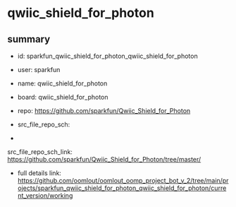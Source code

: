 # qwiic_shield_for_photon
 
## summary 
* id: sparkfun_qwiic_shield_for_photon_qwiic_shield_for_photon
* user: sparkfun
* name: qwiic_shield_for_photon
* board: qwiic_shield_for_photon
* repo: https://github.com/sparkfun/Qwiic_Shield_for_Photon



* src_file_repo_sch: 
*
 src_file_repo_sch_link: https://github.com/sparkfun/Qwiic_Shield_for_Photon/tree/master/
* full details link: https://github.com/oomlout/oomlout_oomp_project_bot_v_2/tree/main/projects/sparkfun_qwiic_shield_for_photon_qwiic_shield_for_photon/current_version/working  






